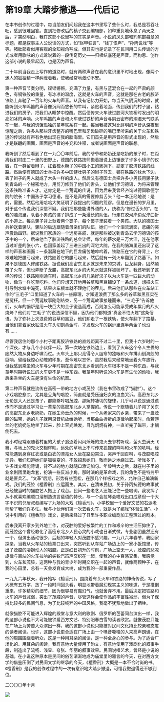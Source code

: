   

# 第19章 大踏步撤退——代后记

在本书创作的过程中，每当朋友们问起我在这本书里写了些什么时，我总是吞吞吐吐，感到很难回答。直到把修改后的稿子交到编辑部，如释重负地休息了两天之后，才突然明白，我在这部小说里写的其实是声音。小说的凤头部和豹尾部每章的标题，都是叙事主人公说话的方式，如“赵甲狂言”、“钱丁恨声”、“孙丙说戏”等等。猪肚部看似用客观的全知视角写成，但其实也是记录了在民间用口头传诵的方式或者用歌咏的方式诉说着的一段传奇历史——归根结底还是声音。而构思、创作这部小说的最早起因，也是因为声音。

二十年前当我走上写作的道路时，就有两种声音在我的意识里不时地出现，像两个迷人的狐狸精一样纠缠着我，使我经常地激动不安。

第一种声音节奏分明，铿铿锵锵，充满了力量，有黑与蓝混合在一起的严肃的颜色，有钢铁般的重量，有冰凉的温度，这就是火车的声音，这就是那在古老的胶济铁路上奔驰了一百年的火车的声音。从我有记忆力开始，每当天气阴沉的时候，就能听到火车鸣笛的声音像沉闷而悠长的牛叫，紧贴着地面，传到我们的村子里，钻进我们的房子，把我们从睡梦中惊醒。然后便传来火车驶过胶河大铁桥时发出的明亮如冰的声响。火车鸣笛的声音和火车驶过铁桥的声音与阴云密布的潮湿天气联系在一起，与我的饥饿孤独的童年联系在一起。每当我被这对比鲜明的声音从深夜里惊醒之后，许多从那些牙齿整齐的嘴巴里和牙齿破碎的嘴巴里听来的关于火车和铁道的传说就有声有色地出现在我的脑海里。它们首先是用声音的形式出现的，然后才是联翩的画面，画面是声音的补充和注释，或者说画面是声音的联想。

我听到了然后看到了在一九〇〇年前后，我的爷爷和奶奶还是吃奶的孩子时，在距离我们村庄二十里的田野上，德国的铁路技师搬着据说上边镶嵌了许多小镜子的仪器，在一群留着辫子、扛着槐木橛子的中国小工的簇拥下，勘定了胶济铁路的线路。然后便有德国的士兵把许多中国健壮男子的辫子剪去，铺在铁路的枕木下边，丢了辫子的男人就成了木头一样的废人。然后又有德国士兵把许多小男孩用骡子驮到青岛的一个秘密地方，用剪刀修剪了他们的舌头，让他们学习德语，为将来管理这条铁路准备人才。这肯定是一个荒诞的传说，因为后来我曾经咨询过德国歌德学院的院长：中国孩子学习德语，是不是真的需要修剪舌头？他一本正经地说：是的，需要。然后他用哈哈大笑证明了我提出的问题的荒谬。但是在漫长的岁月里，对于这个传说我们深信不疑。我们把那些能讲外语的人，统称为“修过舌头的”。在我的脑海里，驮着小男孩的骡子排成了一条漫长的队伍，行走在胶河岸边泥泞曲折的小道上。每头骡子背上驮着两个篓子，每个篓子里装着一个男孩。大队的德国士兵护送着骡队，骡队的后边跟随着母亲们的队伍，她们一个个泪流满面，悲痛的哭声震动四野。据说我们家族的一个远房亲戚，就是那些被送到青岛去学习德语的孩子中的一个，后来他当了胶济铁路的总会计师，每年的薪水是三万大洋，连在他家当过听差的张小六，也回家盖起了三进三出的深宅大院。在我的脑海里还出现了这样的声音和画面：一条潜藏在地下的巨龙痛苦地呻吟着，铁路压在它的脊背上，它艰难地把腰弓起来，铁路随着它的腰弓起来，然后就有一列火车翻到了路基下。如果不是德国人修建铁路，据说我们高密东北乡就是未来的京城，巨龙翻身，固然颠覆了火车，但也弄断了龙腰，高密东北乡的大风水就这样被破坏了。我还听到了这样的传说：铁路刚刚通车时，高密东北乡的几条好汉子以为火车是一匹巨大的动物，像马一样吃草吃料。他们异想天开地用谷草和黑豆铺设了一条岔道，想把火车引导到水塘中淹死，结果火车根本就不理他们的茬儿。后来他们从那些在火车站工作的“三毛子”口里知道了火车的一些原理，才知道浪费了那么多的谷草和黑豆实在是冤枉。但一个荒诞故事刚刚结束，另一个荒诞故事接踵而来。“三毛子”告诉他们，火车的锅炉是用一块巨大的金子锻造而成，否则怎么可能承受成年累月的烈火烧烤？他们对“三毛子”的说法深信不疑，因为他们都知道“真金不怕火炼”这条俗语。为了弥补上次浪费的谷草和黑豆，他们卸走了一根铁轨，使火车翻下了路基。当他们拿着家伙钻进火车头切割黄金时，才发现火车的锅炉里连半两金子也没有……

尽管我居住的那个小村子距离胶济铁路的直线距离不过二十里，但我十六岁时的一个深夜，才与几个小伙伴一起，第一次站在铁路边上，看到了火车这个令人生畏的庞然大物从身边呼啸而过。火车头上那只亮得令人胆寒的独眼和火车排山倒海般的巨响，留给我惊心动魄的印象，至今难以忘怀。虽然我后来经常地坐着火车旅行，但我感到乘坐的火车与少年时期在高密东北乡看到的火车根本不是一种东西，与我童年时期听说过的火车更不是一种东西。我童年时听说的火车是有生命的动物，我后来乘坐的火车是没有生命的机器。

第二种声音就是流传在高密一带的地方小戏茂腔（我在书里改成了“猫腔”）。这个小戏唱腔悲凉，尤其是旦角的唱腔，简直就是受压迫妇女的泣血哭诉。高密东北乡无论是大人还是孩子，都能够哼唱茂腔，那婉转凄切的旋律，几乎可以说是通过遗传而不是通过学习让一辈辈的高密东北乡人掌握的。传说一个跟随着儿子闯了关东的高密东北乡老奶奶，在她生命垂危的时候，一个从老家来的乡亲，带来了一盘茂腔的磁带，她的儿子就用录音机放给她听，当那曲曲折折的旋律响起来时，命若游丝的老奶奶忽地坐了起来，脸上容光焕发，目光炯炯有神，一直听完了磁带，才躺倒死去。

我小时经常跟随着村里的大孩子追逐着闪闪烁烁的鬼火去邻村听戏，萤火虫满天飞舞，与地上的鬼火交相辉映。远处的草地上不时传来狐狸的鸣叫和火车的吼叫。经常能遇到身穿红衣或是白衣的漂亮女人坐在路边哭泣，哭声千回百啭，与茂腔唱腔无异。我们知道她们是狐狸变的，不敢招惹她们，敬而远之地绕过去。听戏多了，许多戏文都能背诵，背不过的地方就随口添词加句。年龄稍大之后，就在村子里的业余剧团里跑龙套，扮演一些反派小角，那时演的是革命戏，我的角色不是特务甲就是匪兵乙。“文革”后期，形势有些宽松，在那几个样板戏之外，允许自己编演新戏。我们的茂腔《檀香刑》应运而生。其实，在清末民初，关于孙丙抗德的故事就已经被当时的猫腔艺人搬上了戏台。民间一些老艺人还能记住一些唱词。我发挥了从小就喜欢编顺口溜制造流言蜚语的特长，与一个会拉琴会唱戏出口成章但一个大字不识的邻居叔叔编写了九场的大戏《檀香刑》，小学校里一个爱好文艺的右派老师帮了我们许多忙。我与小伙伴们第一次去看火车，就是为了编戏“体验生活”。小说中引用的《檀香刑》戏文，是后来经过了县里许多职业编剧加工整理过的剧本。

后来我离开家乡到外地工作，对茂腔的爱好被繁忙的工作和艰辛的生活压抑住了，而茂腔这个曾经教化了高密东北乡人民心灵的小戏也日渐式微，专业剧团虽然还有一个，但演出活动很少，后起的年轻人对茂腔不感兴趣。一九八六年春节，我回家探亲，当我从火车站的检票口出来，突然听到从车站广场边上的一家小饭馆里，传出了茂腔的凄婉动人的唱腔。正是红日初升的时刻，广场上空无一人，茂腔的悲凉旋律与离站的火车拉响的尖锐汽笛声交织在一起，使我的心中百感交集，我感觉到，火车和茂腔，这两种与我的青少年时期交织在一起的声音，就像两颗种子，在我的心田里，总有一天会发育成大树，成为我的一部重要作品。

一九九六年秋天，我开始写《檀香刑》。围绕着有关火车和铁路的神奇传说，写了大概有五万字，放了一段时间回头看，明显地带着魔幻现实主义的味道，于是推倒重来，许多精彩的细节，因为很容易有魔幻气，也就舍弃不用。最后决定把铁路和火车的声音减弱，突出了茂腔的声音，尽管这样会使作品的丰富性减弱，但为了保持比较多的民间气息，为了比较纯粹的中国风格，我毫不犹豫地做出了牺牲。

就像猫腔不可能进入辉煌的殿堂与意大利的歌剧、俄罗斯的芭蕾同台演出一样，我的这部小说也不大可能被钟爱西方文艺、特别阳春白雪的读者欣赏。就像茂腔只能在广场上为劳苦大众演出一样，我的这部小说也只能被对民间文化持比较亲和态度的读者阅读。也许，这部小说更合适在广场上由一个嗓音嘶哑的人来高声朗诵，在他的周围围绕着听众，这是一种用耳朵的阅读，是一种全身心的参与。为了适合广场化的、用耳朵的阅读，我有意地大量使用了韵文，有意地使用了戏剧化的叙事手段，制造出了流畅、浅显、夸张、华丽的叙事效果。民间说唱艺术，曾经是小说的基础。在小说这种原本是民间的俗艺渐渐地成为庙堂里的雅言的今天，在对西方文学的借鉴压倒了对民间文学的继承的今天，《檀香刑》大概是一本不合时尚的书。《檀香刑》是我的创作过程中的一次有意识地大踏步撤退，可惜我撤退得还不够到位。

二〇〇〇年十月

  

![](epub_ebooks/莫言经典作品（套装7册）/images/Image00005.jpg)